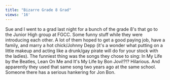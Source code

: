 ```yaml
---
title: "Bizarre Grade 8 Grad"
views: '16'
---
```

<p>Sue and I went to a grad last night for a bunch of the grade 8's that go to the Junior High group at FGCC.  Some funny stuff while they were introducing each other.  A lot of them hoped to get a good paying job, have a family, and marry a hot chick/Johnny Depp (it's a wonder what putting on a little makeup and acting like a drunk/gay pirate will do for your stock with the ladies).  The funniest thing was the songs they chose to sing: In My Life by the Beatles, Lean On Me and It's My Life by Bon Jovi!?!?  Hilarious.  And apparently they used that same song two years ago at the same school.  Someone there has a serious hankering for Jon Bon.</p>
